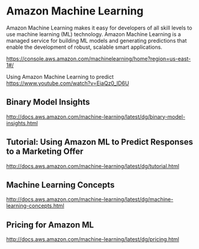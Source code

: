 # Amazon Machine Learning

Amazon Machine Learning makes it easy for developers of all skill levels to use machine learning (ML) technology. Amazon Machine Learning is a managed service for building ML models and generating predictions that enable the development of robust, scalable smart applications.

https://console.aws.amazon.com/machinelearning/home?region=us-east-1#/<BR>

Using Amazon Machine Learning to predict<BR>
https://www.youtube.com/watch?v=EiaQz0_ID6U<BR>


## Binary Model Insights

http://docs.aws.amazon.com/machine-learning/latest/dg/binary-model-insights.html<BR>

## Tutorial: Using Amazon ML to Predict Responses to a Marketing Offer
http://docs.aws.amazon.com/machine-learning/latest/dg/tutorial.html

## Machine Learning Concepts
http://docs.aws.amazon.com/machine-learning/latest/dg/machine-learning-concepts.html

## Pricing for Amazon ML
http://docs.aws.amazon.com/machine-learning/latest/dg/pricing.html






